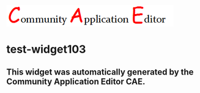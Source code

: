 ![CAE](https://github.com/cae-test/CAE-Deployment-Temp/blob/gh-pages/frontendComponent-test-widget103/img/logo.png)  

test-widget103
===================


This widget was automatically generated by the Community Application Editor CAE.  
---------------
